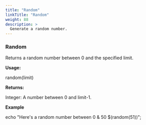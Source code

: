 ```yaml
---
title: "Random"
linkTitle: "Random"
weight: 88
description: >
  Generate a random number. 
---
```



### Random

Returns a random number between 0 and the specified limit.

**Usage:**

random(limit)

**Returns:**

Integer: A number between 0 and limit-1.

**Example**

echo &quot;Here&#39;s a random number between 0 &amp; 50 $(random(51))&quot;;